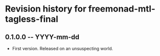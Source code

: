 # Revision history for freemonad-mtl-tagless-final

## 0.1.0.0 -- YYYY-mm-dd

* First version. Released on an unsuspecting world.
